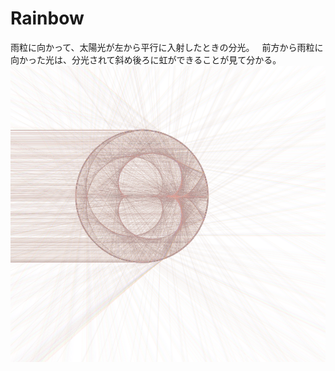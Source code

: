 # Rainbow
雨粒に向かって、太陽光が左から平行に入射したときの分光。  
前方から雨粒に向かった光は、分光されて斜め後ろに虹ができることが見て分かる。  
![alt text](toppage.png)

